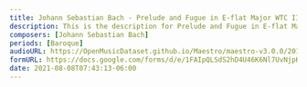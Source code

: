 ```yaml
---
title: Johann Sebastian Bach - Prelude and Fugue in E-flat Major WTC II BWV 876 (1)
description: This is the description for Prelude and Fugue in E-flat Major WTC II BWV 876 by Johann Sebastian Bach
composers: [Johann Sebastian Bach]
periods: [Baroque]
audioURL: https://OpenMusicDataset.github.io/Maestro/maestro-v3.0.0/2011/MIDI-Unprocessed_13_R1_2011_MID--AUDIO_R1-D5_02_Track02_wav.midi
formURL: https://docs.google.com/forms/d/e/1FAIpQLSdS2hD4U46K6Nl7UvNjpKl3WS7gXjsv03j65UYc2dhXyHiIYA/viewform
date: 2021-08-08T07:43:13-06:00
---
```

